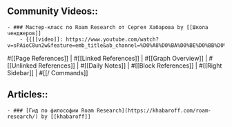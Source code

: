 ## Community Videos::
    - ### Мастер-класс по Roam Research от Сергея Хабарова by [[Школа ченджеров]]
        - {{[[video]]: https://www.youtube.com/watch?v=sPAioC8un2w&feature=emb_title&ab_channel=%D0%A8%D0%BA%D0%BE%D0%BB%D0%B0%D1%87%D0%B5%D0%BD%D0%B4%D0%B6%D0%B5%D1%80%D0%BE%D0%B2}}
#[[Page References]] | #[[Linked References]] | #[[Graph Overview]] | #[[Unlinked References]] | #[[Daily Notes]] | #[[Block References]] | #[[Right Sidebar]] | #[[/ Commands]]
## Articles::
    - ### [Гид по философии Roam Research](https://khabaroff.com/roam-research/) by [[khabaroff]]
